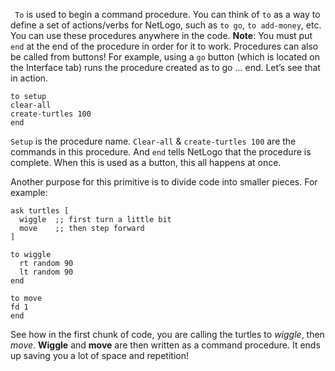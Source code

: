 ﻿` To` is used to begin a command procedure. You can think of `to` as a way to define a set of actions/verbs for NetLogo, such as `to go`, `to add-money`, etc. You can use these procedures anywhere in the code. **Note**: You must put `end` at the end of the procedure in order for it to work. Procedures can also be called from buttons! For example, using a `go` button (which is located on the Interface tab) runs the procedure created as to go ... end. Let’s see that in action. 

```
to setup
clear-all
create-turtles 100
end
```

`Setup` is the procedure name. `Clear-all` &  `create-turtles 100` are the commands in this procedure. And `end` tells NetLogo that the procedure is complete. When this is used as a button, this all happens at once. 

Another purpose for this primitive is to divide code into smaller pieces. For example:
```
ask turtles [
  wiggle  ;; first turn a little bit
  move    ;; then step forward
]

to wiggle
  rt random 90
  lt random 90
end

to move
fd 1
end
```
See how in the first chunk of code, you are calling the turtles to *wiggle*, then *move*. **Wiggle** and **move** are then written as a command procedure. It ends up saving you a lot of space and repetition!
